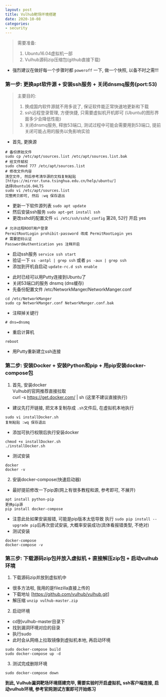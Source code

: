 ```yaml
---
layout: post
title: Vulhub靶场环境搭建
date: 2020-10-08
categories:
- security
---
```


>需要准备: 
>1. Ubuntu16.04虚拟机一部  
>2. Vulhub源码zip压缩包(github直接下载)

* 强烈建议在做好每一个步骤时都 `poweroff` 一下, 做一个快照, 以备不时之需!!!

### 第一步: 更换apt软件源 + 安装ssh服务 + 关闭dnsmq服务(port:53)

>主要目的: 
>1. 换成国内软件源就不用多说了, 保证软件能正常快速地更新和下载
>2. ssh远程登录管理, 方便快捷, 只需要虚拟机开机即可 (Ubuntu的图形界面多少会降低性能)
>3. 关闭dnsmq服务, 释放53端口, 测试过程中可能会需要用到53端口, 提前关闭可能占用的服务以免影响实验

* 首先, 更换源
```
# 备份原始文件
sudo cp /etc/apt/sources.list /etc/apt/sources.list.bak
# 给文件赋权
sudo chmod 777 /etc/apt/sources.list
# 修改文件内容
清空文件, 然后参考清华源的文档复制粘贴
[https://mirror.tuna.tsinghua.edu.cn/help/ubuntu/]
选择Ubuntu16.04LTS
sudo vi /etc/apt/sources.list
完整拷贝即可, 然后 :wq 保存退出
```
- 更新一下软件源列表 `sudo apt update`
- 然后安装ssh服务 `sudo apt-get install ssh`
- 更改sshd的配置文件 `vi /etc/ssh/sshd_config`  第28, 52行 开启 yes
```
# 允许远程ROOT用户登录
PermitRootLogin prohibit-password 改成 PermitRootLogin yes
# 需要密码认证
PasswordAuthentication yes 注释开启
```
- 启动ssh服务 `service ssh start`
- 验证一下 `ss -antpl | grep ssh` 或者 `ps -aux | grep ssh`
- 添加到开机自启动 `update-rc.d ssh enable`

* 此时已经可以用Putty连接到Ubuntu了
* 关闭53端口的服务 dnsmq (dns缓存)
* 先备份配置文件 /etc/NetworkManger/NetworkManger.conf
```
cd /etc/NetworkManger
sudo cp NetworkManger.conf NetworkManger.conf.bak
```
* 注释掉关键行
```
# dns=dnsmq
```
* 重启计算机
```
reboot
```
* 用Putty重新建立ssh连接



### 第二步: 安装Docker + 安装Python和pip + 用pip安装docker-compose包<br>
1. 首先, 安装docker<br>
Vulhub的官网推荐直接拉取<br>
curl -s https://get.docker.com/ | sh   (这里不建议直接执行)<br>
* 建议先打开链接, 把文本复制存成 `.sh`文件后, 在虚拟机本地执行
```
sudo vi installDocker.sh
复制粘贴 :wq 保存退出
```
*  添加可执行权限后执行安装docker
```
chmod +x installDocker.sh
./installDocker.sh
```
*  测试安装
```
docker 
docker -v
```
2.  安装docker-compose(快速启动器)
* 最好提前修改一下pip源(网上有很多教程和源, 参考即可, 不展开)
```
apt install python-pip
更换pip源
pip install docker-compose
```
* 注意此处如果安装报错, 可能是pip版本太低导致
  执行 `sudo pip install --upgrade pip`后再次尝试安装, 大概率安装成功(具体看报错类型, 不绝对)
* 测试安装
```
docker-compose
docker-compose -v
```

### 第三步: 下载源码zip包并放入虚拟机 + 直接解压zip包 + 启动vulhub环境

1. 下载源码zip并放到虚拟机中
* 很多方法啦, 我用的是filezilla直接上传的
* 下载地址 [https://github.com/vulhub/vulhub.git]
* 解压缩 `unzip vulhub-master.zip`
2. 启动环境
* cd到vulhub-master目录下
* 找到漏洞环境对应的目录
* 执行sudo
* 此时会从网络上拉取镜像到虚拟机本地, 再启动环境
```
sudo docker-compose build
sudo docker-compose up -d
```
3. 测试完成删除环境
```
sudo docker-compose down
```

**到此, Vulhub漏洞靶场环境搭建完毕, 需要实验时开启虚拟机, ssh客户端连接, 启动vulhub环境, 参考官网测试方案即可开始练习**
